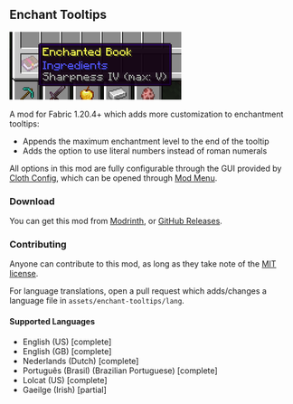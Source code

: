 ## Enchant Tooltips

![Preview of the tooltip](.github/image.png)

A mod for Fabric 1.20.4+ which adds more customization to enchantment tooltips:

- Appends the maximum enchantment level to the end of the tooltip
- Adds the option to use literal numbers instead of roman numerals

All options in this mod are fully configurable through the GUI provided by [Cloth Config](https://modrinth.com/mod/cloth-config), 
which can be opened through [Mod Menu](https://modrinth.com/mod/modmenu).

### Download

You can get this mod from [Modrinth](https://modrinth.com/mod/enchant-tooltips),
or [GitHub Releases](https://github.com/caoimhebyrne/enchant-tooltips).

### Contributing

Anyone can contribute to this mod, as long as they take note of the [MIT license](LICENSE).

For language translations, open a pull request which adds/changes a language file in `assets/enchant-tooltips/lang`.

#### Supported Languages

- English (US) [complete]
- English (GB) [complete]
- Nederlands (Dutch) [complete]
- Português (Brasil) (Brazilian Portuguese) [complete]
- Lolcat (US) [complete]
- Gaeilge (Irish) [partial]